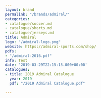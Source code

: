 ```yaml
---
layout: brand
permalink: "/brands/admiral/"
categories:
- catalogue/soccer.md
- catalogue/shorts.md
- catalogue/jerseys.md
title: Admiral
logo: "/admiral-logo.png"
website: https://admiral-sports.com/shop/
pdfs:
- "/admiral-2016.pdf"
info: Test
date: '2019-03-29T22:15:15.000+00:00'
catalogues:
- title: 2019 Admiral Catalogue
  year: 2019
  pdf: "/2019 Admiral Catalogue.pdf"

---
```

